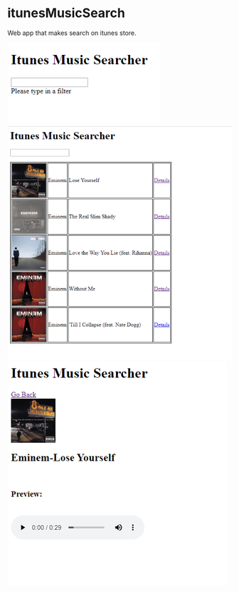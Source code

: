 # itunesMusicSearch
Web app that makes search on itunes store. 




![](images/1.png)
![](images/2.png)
![](images/3.png)
